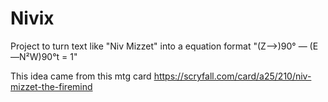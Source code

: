 # Nivix

Project to turn text like "Niv Mizzet" into a equation format "(Z—>)90° — (E—N²W)90°t = 1"

This idea came from this mtg card
https://scryfall.com/card/a25/210/niv-mizzet-the-firemind
